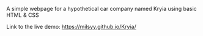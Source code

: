 A simple webpage for a hypothetical car company named Kryia using basic HTML & CSS

Link to the live demo: https://milsyy.github.io/Kryia/

